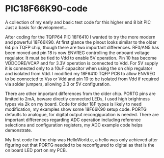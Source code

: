 # PIC18F66K90-code
A collection of my early and basic test code for this higher end 8 bit PIC
Just a basis for development...

After coding for the TQFP64 PIC 18F6410 I wanted to try the more modern and powerful 18F66K90. At first glance the pinout
looks similar to the older 64 pin TQFP chip, though there are two important differences. RF0/AN5 has been moved and pin 18 is
now ENVREG controlling the onboard voltage regulator. It must be tied to Vdd to enable 5V operation. Pin 10 has become
VDDCORE/VCAP and for 3.3V operation is connected to Vdd. For 5V supply it is connected only to a 10uF capacitor when using 
the on chip regulator and isolated from Vdd. I modified my 18F6410 TQFP PCB to allow ENVREG to be connected to Vss or Vdd
and pin 10 to be isolated from Vdd if required via solder jumpers, allowing 3.3 or 5V configuration. 

There are other important differences from the older chip. PORTG pins are limited to 2mA, beware directly connected LEDs, I
used high brightness types via 2k on my board. Code for older 18F types is likely to need modification, my examples show some
18F66K90 setup code. PORTG defaults to analogue, for digital output recongiguration is needed. There are important differences
regarding ADC operation including reference selections and configuration registers, my ADC example code helps demonstrate.

My first code for the chip was HelloWorld.c, a hello was only achieved after figuring out that PORTG needed to be 
reconfigured to digital as that is the on board LED port on my PCB.
